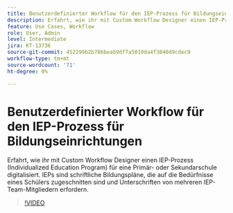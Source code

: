```yaml
---
title: Benutzerdefinierter Workflow für den IEP-Prozess für Bildungseinrichtungen
description: Erfahrt, wie ihr mit Custom Workflow Designer einen IEP-Prozess (Individualized Education Program) für eine Schule digitalisiert
feature: Use Cases, Workflow
role: User, Admin
level: Intermediate
jira: KT-13736
source-git-commit: 452299b2b786beab9df7a5019da4f3840d9cdec9
workflow-type: tm+mt
source-wordcount: '71'
ht-degree: 0%

---
```


# Benutzerdefinierter Workflow für den IEP-Prozess für Bildungseinrichtungen

Erfahrt, wie ihr mit Custom Workflow Designer einen IEP-Prozess (Individualized Education Program) für eine Primär- oder Sekundarschule digitalisiert. IEPs sind schriftliche Bildungspläne, die auf die Bedürfnisse eines Schülers zugeschnitten sind und Unterschriften von mehreren IEP-Team-Mitgliedern erfordern.

>[!VIDEO](https://video.tv.adobe.com/v/3422174?quality=12&learn=on&hidetitle=true)
